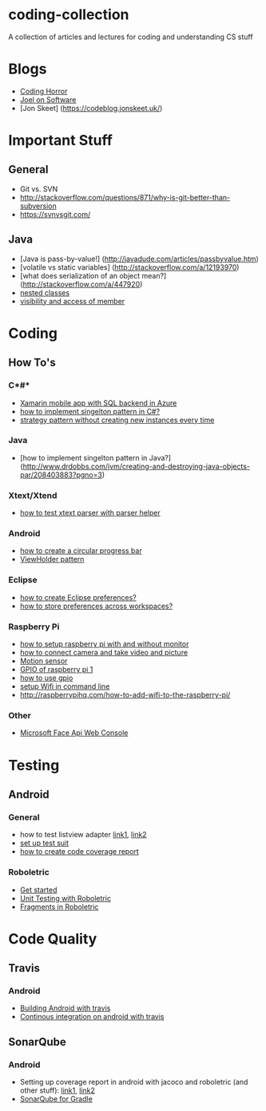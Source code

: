 # coding-collection
A collection of articles and lectures for coding and understanding CS stuff

# Blogs
- [Coding Horror](https://blog.codinghorror.com/)
- [Joel on Software](http://www.joelonsoftware.com/)
- [Jon Skeet] (https://codeblog.jonskeet.uk/)

# Important Stuff
## General
- Git vs. SVN
 - http://stackoverflow.com/questions/871/why-is-git-better-than-subversion
 - https://svnvsgit.com/
 
## Java
- [Java is pass-by-value!] (http://javadude.com/articles/passbyvalue.htm)
- [volatile vs static variables] (http://stackoverflow.com/a/12193970)
- [what does serialization of an object mean?] (http://stackoverflow.com/a/447920)
- [nested classes](http://docs.oracle.com/javase/tutorial/java/javaOO/nested.html)
- [visibility and access of member](http://docs.oracle.com/javase/tutorial/java/javaOO/accesscontrol.html)

# Coding
## How To's
### C*#*
- [Xamarin mobile app with SQL backend in Azure](https://docs.microsoft.com/en-us/azure/app-service-mobile/app-service-mobile-xamarin-forms-get-started)
- [how to implement singelton pattern in C#?](http://csharpindepth.com/Articles/General/Singleton.aspx)
- [strategy pattern without creating new instances every time](http://codereview.stackexchange.com/questions/58489/strategy-pattern-instances-based-on-enums)

### Java
- [how to implement singelton pattern in Java?] (http://www.drdobbs.com/jvm/creating-and-destroying-java-objects-par/208403883?pgno=3)

### Xtext/Xtend
- [how to test xtext parser with parser helper](http://zarnekow.blogspot.de/2014/10/testing-multiple-xtext-dsls.html)

### Android
- [how to create a circular progress bar](http://stackoverflow.com/a/27269329)
- [ViewHolder pattern](http://www.codeofaninja.com/2013/09/android-viewholder-pattern-example.html)

### Eclipse
- [how to create Eclipse preferences?](http://www.vogella.com/tutorials/EclipsePreferences/article.html#tutorial-preferences-via-code)
 - [how to store preferences across workspaces?](http://stackoverflow.com/a/13320825)
 
### Raspberry Pi
- [how to setup raspberry pi with and without monitor](http://www.powerdev.de/?p=120)
- [how to connect camera and take video and picture](http://blog.pi3g.com/2013/05/raspberry-pi-kamera-richtig-anschlieen/)
- [Motion sensor](http://tutorials-raspberrypi.de/raspberry-pi-bewegungsmelder-sensor-pir/)
- [GPIO of raspberry pi 1](https://developer-blog.net/raspberry-pi-gpio-schnittstelle-teil-1/)
- [how to use gpio](http://raspberrypiguide.de/howtos/raspberry-pi-gpio-how-to/)
- [setup Wifi in command line](https://www.raspberrypi.org/documentation/configuration/wireless/wireless-cli.md)
 - http://raspberrypihq.com/how-to-add-wifi-to-the-raspberry-pi/
 
### Other
- [Microsoft Face Api Web Console](https://dev.projectoxford.ai/docs/services/563879b61984550e40cbbe8d/operations/563879b61984550f30395236)

# Testing
## Android
### General
- how to test listview adapter [link1](http://stackoverflow.com/a/13731138), [link2](https://colabug.gitbooks.io/intro-to-android-workbook-2/content/list_views/holders.html)
- [set up test suit](https://developer.android.com/training/testing/unit-testing/instrumented-unit-tests.html)
- [how to create code coverage report](http://www.qaautomated.com/2016/03/how-to-find-code-coverage-with-jacoco.html)

### Roboletric
- [Get started](http://robolectric.org/getting-started/)
- [Unit Testing with Roboletric](https://guides.codepath.com/android/Unit-Testing-with-Robolectric)
- [Fragments in Roboletric](http://stackoverflow.com/a/12903280)

# Code Quality
## Travis
### Android
 - [Building Android with travis](https://docs.travis-ci.com/user/languages/android/)
 - [Continous integration on android with travis](http://panavtec.me/continous-integration-on-android-with-travis-ci)
 
## SonarQube
### Android
 - Setting up coverage report in android with jacoco and roboletric (and other stuff): [link1](https://medium.com/@rafael_toledo/setting-up-an-unified-coverage-report-in-android-with-jacoco-robolectric-and-espresso-ffe239aaf3fa#.xv5u5xwdl), [link2](https://overflow.buffer.com/2017/01/16/android-test-sonarqube/?lang=en)
 - [SonarQube for Gradle](https://docs.sonarqube.org/display/SCAN/Analyzing+with+SonarQube+Scanner+for+Gradle#AnalyzingwithSonarQubeScannerforGradle-AdditionaldefaultswhenJaCoCopluginisapplied)
 


